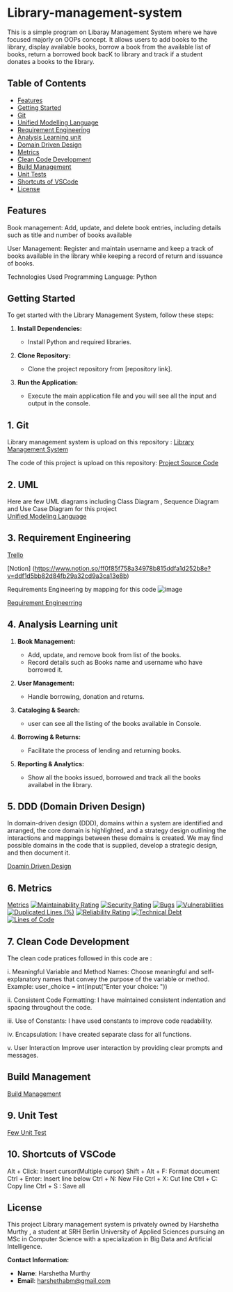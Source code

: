 # Library-management-system

This is a simple program on Libaray Management System where we have focused majorly on OOPs concept. It allows users to add books to the library, display available books, borrow a book from the available list of books, return a borrowed book bacK to library and track if a student donates a books to the library.

## Table of Contents

- [Features](##features)
- [Getting Started](##getting-started)
- [Git](##git)
- [Unified Modelling Language](###UML)
- [Requirement Engineering](##Requirement-Engineering)
- [Analysis Learning unit](##Analysis-Learning-unit)
- [Domain Driven Design](##ddd)
- [Metrics](##Metric)
- [Clean Code Development](##Clean-Code-Development)
- [Build Management](##Build-management)
- [Unit Tests](##Unit-tests)
- [Shortcuts of VSCode](##Shortcuts-of-VSCode)
- [License](##license)
  
  
## Features 

Book management: Add, update, and delete book entries, including details such as title and number of books available 

User Management: Register and maintain username and keep a track of books available in the library while keeping a record of return and issuance of books. 

Technologies Used
Programming Language: Python

## Getting Started

To get started with the Library Management System, follow these steps:

1. **Install Dependencies:**
   - Install Python and required libraries.

2. **Clone Repository:**
   - Clone the project repository from [repository link].

3. **Run the Application:**
   - Execute the main application file and you will see all the input and output in the console.
  


## 1. Git 

Library management system is upload on this repository :
[Library Management System](https://github.com/Harshethabm9/Library-Management-System-project)

The code of this project is upload on this repository:
[Project Source Code](https://github.com/Harshethabm9/Library-Management-System-project/blob/master/main.py)

## 2. UML

Here are few UML diagrams including Class Diagram , Sequence Diagram and Use Case Diagram for this project  
[Unified Modeling Language](https://github.com/Harshethabm9/Library-Management-System-project/blob/main/uml.md)


## 3. Requirement Engineering 
[Trello](https://trello.com/b/XzbUHKyZ/my-trello-board)

[Notion] (https://www.notion.so/ff0f85f758a34978b815ddfa1d252b8e?v=ddf1d5bb82d84fb29a32cd9a3ca13e8b)

Requirements Engineering by mapping for this code 
![image](https://github.com/Harshethabm9/Library-Management-System-project/assets/148848257/2a2929b2-f3e7-4ec9-9107-df093fb51dd9)


[Requirement Engineerring](https://github.com/Harshethabm9/Library-Management-System-project/blob/main/req_engineering.md)

## 4. Analysis Learning unit

1. **Book Management:**
   - Add, update, and remove book from list of the books.
   - Record details such as Books name and username who have borrowed it.

2. **User Management:**
   - Handle borrowing, donation and returns.

3. **Cataloging & Search:**
   - user can see all the listing of the books available in Console.

4. **Borrowing & Returns:**
   - Facilitate the process of lending and returning books.


5. **Reporting & Analytics:**
   - Show all the books issued, borrowed and track all the books availabel in the library.


## 5. DDD (Domain Driven Design)

In domain-driven design (DDD), domains within a system are identified and arranged, the core domain is highlighted, and a strategy design outlining the interactions and mappings between these domains is created. We may find possible domains in the code that is supplied, develop a strategic design, and then document it. 

[Doamin Driven Design](https://github.com/Harshethabm9/Library-Management-System-project/blob/main/DDD.md)


## 6. Metrics 

[Metrics](https://github.com/Harshethabm9/Library-Management-System-project/blob/main/metrics.md)
[![Maintainability Rating](https://sonarcloud.io/api/project_badges/measure?project=Harshethabm9_Library-management-system&metric=sqale_rating)](https://sonarcloud.io/summary/new_code?id=Harshethabm9_Library-management-system)
[![Security Rating](https://sonarcloud.io/api/project_badges/measure?project=Harshethabm9_Library-management-system&metric=security_rating)](https://sonarcloud.io/summary/new_code?id=Harshethabm9_Library-management-system)
[![Bugs](https://sonarcloud.io/api/project_badges/measure?project=Harshethabm9_Library-management-system&metric=bugs)](https://sonarcloud.io/summary/new_code?id=Harshethabm9_Library-management-system)
[![Vulnerabilities](https://sonarcloud.io/api/project_badges/measure?project=Harshethabm9_Library-management-system&metric=vulnerabilities)](https://sonarcloud.io/summary/new_code?id=Harshethabm9_Library-management-system)
[![Duplicated Lines (%)](https://sonarcloud.io/api/project_badges/measure?project=Harshethabm9_Library-management-system&metric=duplicated_lines_density)](https://sonarcloud.io/summary/new_code?id=Harshethabm9_Library-management-system)
[![Reliability Rating](https://sonarcloud.io/api/project_badges/measure?project=Harshethabm9_Library-management-system&metric=reliability_rating)](https://sonarcloud.io/summary/new_code?id=Harshethabm9_Library-management-system)
[![Technical Debt](https://sonarcloud.io/api/project_badges/measure?project=Harshethabm9_Library-management-system&metric=sqale_index)](https://sonarcloud.io/summary/new_code?id=Harshethabm9_Library-management-system)
[![Lines of Code](https://sonarcloud.io/api/project_badges/measure?project=Harshethabm9_Library-management-system&metric=ncloc)](https://sonarcloud.io/summary/new_code?id=Harshethabm9_Library-management-system)


## 7. Clean Code Development

The clean code pratices followed in this code are :

i. Meaningful Variable and Method Names: 
Choose meaningful and self-explanatory names that convey the purpose of the variable or method.
Example: user_choice = int(input("Enter your choice: "))

ii.  Consistent Code Formatting: 
I have maintained consistent indentation and spacing throughout the code.

iii. Use of Constants: 
I have used constants to improve code readability.

iv. Encapsulation:
I have created separate class for all functions.

v. User Interaction
Improve user interaction by providing clear prompts and messages.

## Build Management 

[Build Management](https://github.com/Harshethabm9/Library-Management-System-project/blob/main/Build_management.md)

## 9. Unit Test

[Few Unit Test](https://github.com/Harshethabm9/Library-Management-System-project/blob/main/unit_tests.md)


## 10. Shortcuts of VSCode

Alt + Click: Insert cursor(Multiple cursor)
Shift + Alt + F: Format document
Ctrl + Enter: Insert line below
Ctrl + N: New File
Ctrl + X: Cut line
Ctrl + C: Copy line 
Ctrl + S : Save all

## License
 
This project Library management system is privately owned by Harshetha Murthy , a student at SRH Berlin University of Applied Sciences pursuing an MSc in Computer Science with a specialization in Big Data and Artificial Intelligence.
 
**Contact Information:**
- **Name**: Harshetha Murthy
- **Email**: harshethabm@gmail.com

